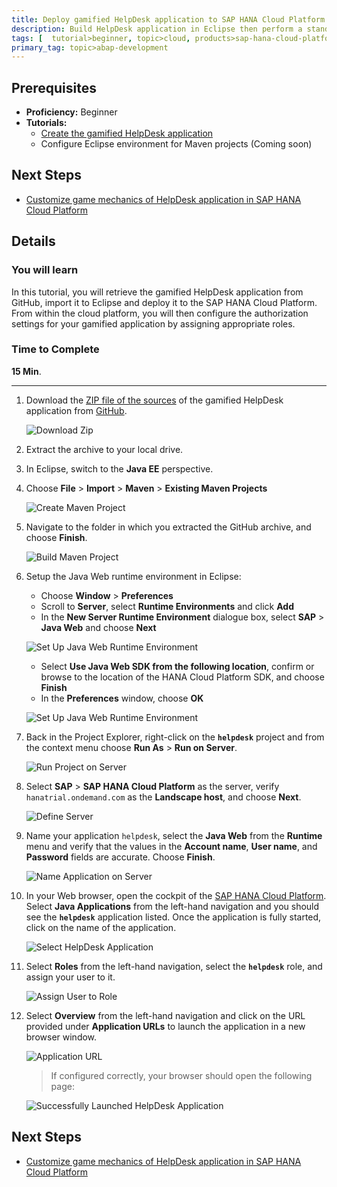 ```yaml
---
title: Deploy gamified HelpDesk application to SAP HANA Cloud Platform
description: Build HelpDesk application in Eclipse then perform a standalone deployment to your SAP HANA Cloud Platform account.
tags: [  tutorial>beginner, topic>cloud, products>sap-hana-cloud-platform ]
primary_tag: topic>abap-development
---
```

## Prerequisites  
 - **Proficiency:** Beginner
 - **Tutorials:**
     - [Create the gamified HelpDesk application](http://go.sap.com/developer/tutorials/hcp-gamification-sample-application.html)
     - Configure Eclipse environment for Maven projects (Coming soon)

## Next Steps
 - [Customize game mechanics of HelpDesk application in SAP HANA Cloud Platform](http://go.sap.com/developer/tutorials/hcp-customize-gamified-application.html)

## Details
### You will learn  
In this tutorial, you will retrieve the gamified HelpDesk application from GitHub, import it to Eclipse and deploy it to the SAP HANA Cloud Platform. From within the cloud platform, you will then configure the authorization settings for your gamified application by assigning appropriate roles.

### Time to Complete
**15 Min**.

---
 
1. Download the [ZIP file of the sources](https://github.com/SAP/gamification-demo-app/archive/master.zip) of the gamified HelpDesk application from [GitHub](https://github.com/SAP/gamification-demo-app).

    ![Download Zip](1.png)

2. Extract the archive to your local drive.

3. In Eclipse, switch to the **Java EE** perspective.

4. Choose **File** > **Import** > **Maven** > **Existing Maven Projects**

    ![Create Maven Project](3.png)

5. Navigate to the folder in which you extracted the GitHub archive, and choose **Finish**.

    ![Build Maven Project](4.png)

6. Setup the Java Web runtime environment in Eclipse:
    - Choose **Window** > **Preferences**
    - Scroll to **Server**, select **Runtime Environments** and click **Add**
    - In the **New Server Runtime Environment** dialogue box, select **SAP** > **Java Web** and choose **Next**

    ![Set Up Java Web Runtime Environment](5.png)

    - Select **Use Java Web SDK from the following location**, confirm or browse to the location of the HANA Cloud Platform SDK, and choose **Finish**
    - In the **Preferences** window, choose **OK**

    ![Set Up Java Web Runtime Environment](6.png)

7. Back in the Project Explorer, right-click on the **`helpdesk`** project and from the context menu choose **Run As** > **Run on Server**.

    ![Run Project on Server](7.png)

8. Select **SAP** > **SAP HANA Cloud Platform** as the server, verify `hanatrial.ondemand.com` as the **Landscape host**, and choose **Next**.

    ![Define Server](9.png)

9. Name your application `helpdesk`, select the **Java Web** from the **Runtime** menu and verify that the values in the **Account name**, **User name**, and **Password** fields are accurate. Choose **Finish**.

    ![Name Application on Server](10.png)

10. In your Web browser, open the cockpit of the [SAP HANA Cloud Platform](https://account.hanatrial.ondemand.com/cockpit). Select **Java Applications** from the left-hand navigation and you should see the **`helpdesk`** application listed. Once the application is fully started, click on the name of the application.

    ![Select HelpDesk Application](11.png)

11. Select **Roles** from the left-hand navigation, select the **`helpdesk`** role, and assign your user to it.

    ![Assign User to Role](12.png)

12. Select **Overview** from the left-hand navigation and click on the URL provided under **Application URLs** to launch the application in a new browser window.

    ![Application URL](13.png)

    > If configured correctly, your browser should open the following page:

    ![Successfully Launched HelpDesk Application](14.png)

## Next Steps
 - [Customize game mechanics of HelpDesk application in SAP HANA Cloud Platform](http://go.sap.com/developer/tutorials/hcp-customize-gamified-application.html)
